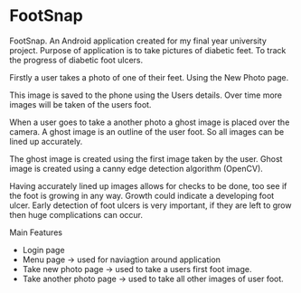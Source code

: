 # FootSnap
FootSnap.
An Android application created for my final year university project.
Purpose of application is to take pictures of diabetic feet.
To track the progress of diabetic foot ulcers.

Firstly a user takes a photo of one of their feet.
Using the New Photo page.

This image is saved to the phone using the Users details.
Over time more images will be taken of the users foot.

When a user goes to take a another photo a ghost image is placed over the camera.
A ghost image is an outline of the user foot.
So all images can be lined up accurately.

The ghost image is created using the first image taken by the user.
Ghost image is created using a canny edge detection algorithm (OpenCV).

Having accurately lined up images allows for checks to be done, too see if the foot is growing in any way.
Growth could indicate a developing foot ulcer.
Early detection of foot ulcers is very important, if they are left to grow then huge complications can occur.

Main Features
- Login page
- Menu page -> used for naviagtion around application
- Take new photo page -> used to take a users first foot image.
- Take another photo page -> used to take all other images of user foot. 
